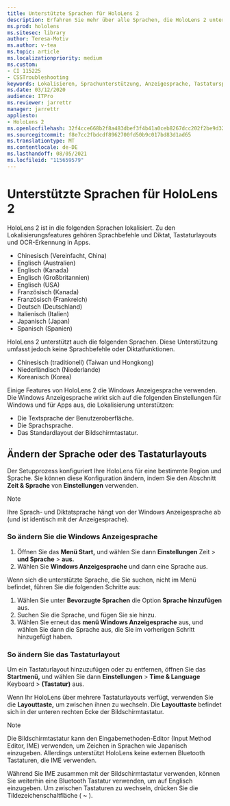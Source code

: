 ```yaml
---
title: Unterstützte Sprachen für HoloLens 2
description: Erfahren Sie mehr über alle Sprachen, die HoloLens 2 unterstützen, das Ändern von Tastaturlayouts und das Aktualisieren der Windows Anzeigesprache.
ms.prod: hololens
ms.sitesec: library
author: Teresa-Motiv
ms.author: v-tea
ms.topic: article
ms.localizationpriority: medium
ms.custom:
- CI 115225
- CSSTroubleshooting
keywords: Lokalisieren, Sprachunterstützung, Anzeigesprache, Tastatursprache, IME, Tastaturlayout
ms.date: 03/12/2020
audience: ITPro
ms.reviewer: jarrettr
manager: jarrettr
appliesto:
- HoloLens 2
ms.openlocfilehash: 32f4cce668b2f8a483dbef3f4b41a0ceb8267dcc202f2be9d32ecec4061d0c21
ms.sourcegitcommit: f8e7cc2fbdcdf8962700fd50b9c017bd83d1ad65
ms.translationtype: MT
ms.contentlocale: de-DE
ms.lasthandoff: 08/05/2021
ms.locfileid: "115659579"
---
```

# <a name="supported-languages-for-hololens-2"></a>Unterstützte Sprachen für HoloLens 2

HoloLens 2 ist in die folgenden Sprachen lokalisiert. Zu den Lokalisierungsfeatures gehören Sprachbefehle und Diktat, Tastaturlayouts und OCR-Erkennung in Apps.

- Chinesisch (Vereinfacht, China)
- Englisch (Australien)
- Englisch (Kanada)
- Englisch (Großbritannien)
- Englisch (USA)
- Französisch (Kanada)
- Französisch (Frankreich)
- Deutsch (Deutschland)
- Italienisch (Italien)
- Japanisch (Japan)
- Spanisch (Spanien)

HoloLens 2 unterstützt auch die folgenden Sprachen. Diese Unterstützung umfasst jedoch keine Sprachbefehle oder Diktatfunktionen.

- Chinesisch (traditionell) (Taiwan und Hongkong)
- Niederländisch (Niederlande)
- Koreanisch (Korea)

Einige Features von HoloLens 2 die Windows Anzeigesprache verwenden. Die Windows Anzeigesprache wirkt sich auf die folgenden Einstellungen für Windows und für Apps aus, die Lokalisierung unterstützen:

- Die Textsprache der Benutzeroberfläche.
- Die Sprachsprache.
- Das Standardlayout der Bildschirmtastatur.

## <a name="change-the-language-or-keyboard-layout"></a>Ändern der Sprache oder des Tastaturlayouts

Der Setupprozess konfiguriert Ihre HoloLens für eine bestimmte Region und Sprache. Sie können diese Konfiguration ändern, indem Sie den Abschnitt **Zeit & Sprache** von **Einstellungen** verwenden.

> [!NOTE]  
> Ihre Sprach- und Diktatsprache hängt von der Windows Anzeigesprache ab (und ist identisch mit der Anzeigesprache).

### <a name="to-change-the-windows-display-language"></a>So ändern Sie die Windows Anzeigesprache

1. Öffnen Sie das **Menü Start,** und wählen Sie dann **Einstellungen** Zeit  >  **und Sprache**  >  **aus.**
2. Wählen Sie **Windows Anzeigesprache** und dann eine Sprache aus.  

Wenn sich die unterstützte Sprache, die Sie suchen, nicht im Menü befindet, führen Sie die folgenden Schritte aus:  

1. Wählen Sie unter **Bevorzugte Sprachen** die Option **Sprache hinzufügen** aus.
2. Suchen Sie die Sprache, und fügen Sie sie hinzu.
3. Wählen Sie erneut das **menü Windows Anzeigesprache** aus, und wählen Sie dann die Sprache aus, die Sie im vorherigen Schritt hinzugefügt haben.

### <a name="to-change-the-keyboard-layout"></a>So ändern Sie das Tastaturlayout

Um ein Tastaturlayout hinzuzufügen oder zu entfernen, öffnen Sie das **Startmenü,** und wählen Sie dann **Einstellungen**  >  **Time & Language** Keyboard  >  **(Tastatur)** aus.

Wenn Ihr HoloLens über mehrere Tastaturlayouts verfügt, verwenden Sie die **Layouttaste,** um zwischen ihnen zu wechseln. Die **Layouttaste** befindet sich in der unteren rechten Ecke der Bildschirmtastatur.

> [!NOTE]  
> Die Bildschirmtastatur kann den Eingabemethoden-Editor (Input Method Editor, IME) verwenden, um Zeichen in Sprachen wie Japanisch einzugeben. Allerdings unterstützt HoloLens keine externen Bluetooth Tastaturen, die IME verwenden.
>  
> Während Sie IME zusammen mit der Bildschirmtastatur verwenden, können Sie weiterhin eine Bluetooth Tastatur verwenden, um auf Englisch einzugeben. Um zwischen Tastaturen zu wechseln, drücken Sie die Tildezeichenschaltfläche ( **~** ).
